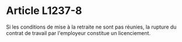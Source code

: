 # Article L1237-8

Si les conditions de mise à la retraite ne sont pas réunies, la rupture du contrat de travail par l'employeur constitue un licenciement.